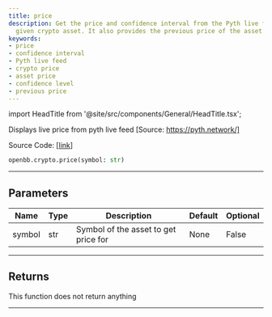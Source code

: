 ```yaml
---
title: price
description: Get the price and confidence interval from the Pyth live feed for any
  given crypto asset. It also provides the previous price of the asset for comparison.
keywords:
- price
- confidence interval
- Pyth live feed
- crypto price
- asset price
- confidence level
- previous price
---
```


import HeadTitle from '@site/src/components/General/HeadTitle.tsx';

<HeadTitle title="crypto.price - Reference | OpenBB SDK Docs" />

Displays live price from pyth live feed [Source: https://pyth.network/]

Source Code: [[link](https://github.com/OpenBB-finance/OpenBBTerminal/tree/main/openbb_terminal/cryptocurrency/pyth_view.py#L14)]

```python wordwrap
openbb.crypto.price(symbol: str)
```

---

## Parameters

| Name | Type | Description | Default | Optional |
| ---- | ---- | ----------- | ------- | -------- |
| symbol | str | Symbol of the asset to get price for | None | False |


---

## Returns

This function does not return anything

---

